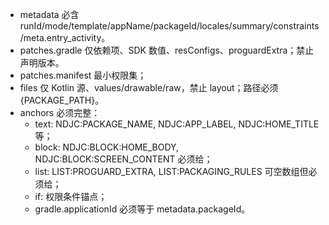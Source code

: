 - metadata 必含 runId/mode/template/appName/packageId/locales/summary/constraints/meta.entry_activity。
- patches.gradle 仅依赖项、SDK 数值、resConfigs、proguardExtra；禁止声明版本。
- patches.manifest 最小权限集；
- files 仅 Kotlin 源、values/drawable/raw，禁止 layout；路径必须 {PACKAGE_PATH}。
- anchors 必须完整：
  - text: NDJC:PACKAGE_NAME, NDJC:APP_LABEL, NDJC:HOME_TITLE 等；
  - block: NDJC:BLOCK:HOME_BODY, NDJC:BLOCK:SCREEN_CONTENT 必须给；
  - list: LIST:PROGUARD_EXTRA, LIST:PACKAGING_RULES 可空数组但必须给；
  - if: 权限条件锚点；
  - gradle.applicationId 必须等于 metadata.packageId。

